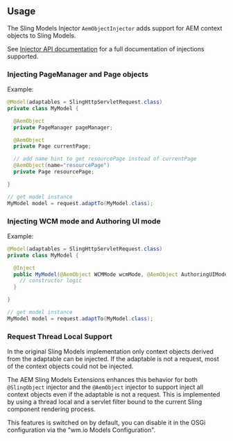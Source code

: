 ## Usage

The Sling Models Injector `AemObjectInjector` adds support for AEM context objects to Sling Models.

See [Injector API documentation][apidocs-aemobjectinjector] for a full documentation of injections supported.

### Injecting PageManager and Page objects

Example:

```java
@Model(adaptables = SlingHttpServletRequest.class)
private class MyModel {

  @AemObject
  private PageManager pageManager;

  @AemObject
  private Page currentPage;

  // add name hint to get resourcePage instead of currentPage
  @AemObject(name="resourcePage")
  private Page resourcePage;

}

// get model instance
MyModel model = request.adaptTo(MyModel.class);
```

### Injecting WCM mode and Authoring UI mode

Example:

```java
@Model(adaptables = SlingHttpServletRequest.class)
private class MyModel {

  @Inject
  public MyModel(@AemObject WCMMode wcmMode, @AemObject AuthoringUIMode authoringUiMode) {
    // constructor logic
  }

}

// get model instance
MyModel model = request.adaptTo(MyModel.class);
```


### Request Thread Local Support

In the original Sling Models implementation only context objects derived from the adaptable can be injected. If the adaptable is not a request, most of the context objects could not be injected.

The AEM Sling Models Extensions enhances this behavior for both `@SlingObject` injector and the `@AemObject` injector to support inject all context objects even if the adaptable is not a request. This is implemented by using a thread local and a servlet filter bound to the current Sling component rendering process.

This features is switched on by default, you can disable it in the OSGi configuration via the "wm.io Models Configuration".


[apidocs-aemobjectinjector]: apidocs/io/wcm/sling/models/annotations/AemObject.html
